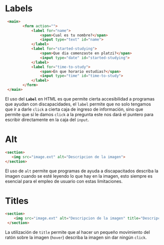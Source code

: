 
# Labels
```HTML
 <main>
        <form action="">
            <label for="name">
                <span>Cual es tu nombre?</span>
                <input type="text" id="name">
            </label>
            <label for="started-studying">
                <span>Que dia comenzaste en platzi?</span>
                <input type="date" id="started-studying">
            </label>
            <label for="time-to-study">
                <span>En que horario estudias?</span>
                <input type="time" id="time-to-study">
            </label>
        </form>
 </main>
```

El uso del **`Label`** en HTML es que permite cierta accesibilidad a programas que ayudan con discapacidades, el `label` permite que no solo tengamos que ir a darle `click` a cierta caja de ingreso de información, sino que permite que sí le damos `click` a la pregunta este nos dará el puntero para escribir directamente en la caja del `input`.

# Alt
```HTML
<section>
   <img src="image.ext" alt="Descripcion de la imagen">
</section>
```

El uso de `alt` permite que programas de ayuda a discapacitados describa la imagen cuando se esté leyendo lo que hay en la imagen, esto siempre es esencial para el empleo de usuario con estas limitaciones.

# Titles

```HTML
<section>
	<img src="image.ext" alt="Descripcion de la imagen" title="Descripcion     corta de          la imagen">
 </section>
```
La utilización de `title` permite que al hacer un  pequeño movimiento del ratón sobre la imagen (`hover`) describa la imagen sin dar ningún `click`.

